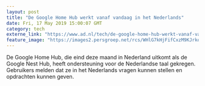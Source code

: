 ```yaml
---
layout: post
title: "De Google Home Hub werkt vanaf vandaag in het Nederlands"
date: Fri, 17 May 2019 15:00:07 GMT
category: tech
externe_link: "https://www.ad.nl/tech/de-google-home-hub-werkt-vanaf-vandaag-in-het-nederlands~a4372f68a/"
feature_image: "https://images2.persgroep.net/rcs/WHlG7kHjFifCxzM9KJrkoqhfXVg/diocontent/133778197/_fitwidth/400/?appId=21791a8992982cd8da851550a453bd7f&quality=0.7"
---
```


De Google Home Hub, die eind deze maand in Nederland uitkomt als de Google Nest Hub, heeft ondersteuning voor de Nederlandse taal gekregen. Gebruikers melden dat ze in het Nederlands vragen kunnen stellen en opdrachten kunnen geven.
